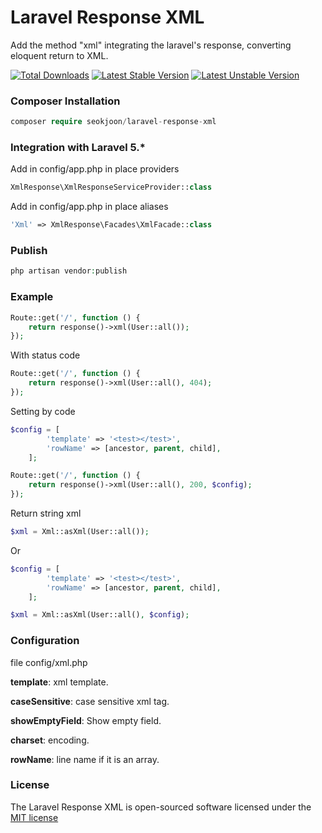 # Laravel Response XML
Add the  method "xml" integrating the laravel's response, converting eloquent return to XML.

[![Total Downloads](https://poser.pugx.org/jailtonsc/laravel-response-xml/d/total.svg)](https://packagist.org/packages/jailtonsc/laravel-response-xml)
[![Latest Stable Version](https://poser.pugx.org/jailtonsc/laravel-response-xml/v/stable.svg)](https://packagist.org/packages/jailtonsc/laravel-response-xml)
[![Latest Unstable Version](https://poser.pugx.org/jailtonsc/laravel-response-xml/v/unstable.svg)](https://packagist.org/packages/jailtonsc/laravel-response-xml)

### Composer Installation

```php
composer require seokjoon/laravel-response-xml
```

### Integration with Laravel 5.*

Add in config/app.php in place providers

```php
XmlResponse\XmlResponseServiceProvider::class
```

Add in config/app.php in place aliases

```php
'Xml' => XmlResponse\Facades\XmlFacade::class
```

### Publish

```php
php artisan vendor:publish
```

### Example
```php
Route::get('/', function () {
    return response()->xml(User::all());
});
```

With status code

```php
Route::get('/', function () {
    return response()->xml(User::all(), 404);
});
```

Setting by code

```php
$config = [
        'template' => '<test></test>',
        'rowName' => [ancestor, parent, child],
    ];

Route::get('/', function () {
    return response()->xml(User::all(), 200, $config);
});
```

Return string xml

```php
$xml = Xml::asXml(User::all());
```

Or

```php
$config = [
        'template' => '<test></test>',
        'rowName' => [ancestor, parent, child],
    ];

$xml = Xml::asXml(User::all(), $config);
```

### Configuration

file config/xml.php


**template**: xml template.

**caseSensitive**: case sensitive xml tag.

**showEmptyField**: Show empty field.

**charset**: encoding.

**rowName**: line name if it is an array.


### License

The Laravel Response XML is open-sourced software licensed under the [MIT license](http://opensource.org/licenses/MIT)
